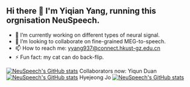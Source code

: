 ## Hi there 👋 I'm Yiqian Yang, running this orgnisation NeuSpeech.

- 🔭 I’m currently working on different types of neural signal.
- 👯 I’m looking to collaborate on fine-grained MEG-to-speech.
- 📫 How to reach me: yyang937@connect.hkust-gz.edu.cn
- ⚡ Fun fact: my cat can do back-flip.

[![NeuSpeech's GitHub stats](https://github-readme-stats.vercel.app/api?username=NeuSpeech)]()
Collaborators now:
Yiqun Duan [![NeuSpeech's GitHub stats](https://github-readme-stats.vercel.app/api?username=duanyiqun)](https://github.com/duanyiqun)
Hyejeong Jo [![NeuSpeech's GitHub stats](https://github-readme-stats.vercel.app/api?username=duanyiqun)](https://github.com/girlsending0)

<!--
**NeuSpeech/NeuSpeech** is a ✨ _special_ ✨ repository because its `README.md` (this file) appears on your GitHub profile.

Here are some ideas to get you started:

- 🔭 I’m currently working on ...
- 🌱 I’m currently learning ...
- 👯 I’m looking to collaborate on ...
- 🤔 I’m looking for help with ...
- 💬 Ask me about ...
- 📫 How to reach me: ...
- 😄 Pronouns: ...
- ⚡ Fun fact: ...
-->
